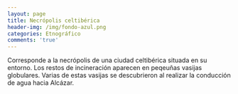 ```yaml
---
layout: page
title: Necrópolis celtibérica
header-img: /img/fondo-azul.png
categories: Etnográfico
comments: 'true'
---
```



Corresponde a la necrópolis de una ciudad celtibérica situada en su entorno. Los restos de incineración aparecen en peqeuñas vasijas globulares. Varias de estas vasijas se descubrieron al realizar la conducción de agua hacia Alcázar.

<div class="photos">
</div>
